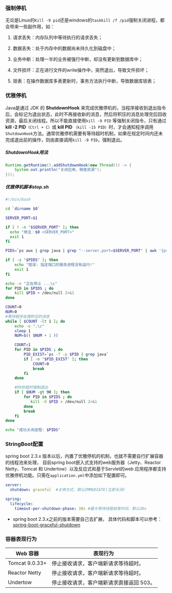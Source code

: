 ### 强制停机

无论是Linux的`Kill -9 pid`还是windows的`taskkill /f /pid`强制关闭进程，都会带来一些副作用，如：

1. 请求丢失：内存队列中等待执行的请求丢失；

2. 数据丢失：处于内存中的数据尚未持久化到磁盘中；

3. 业务中断：处理一半的业务被强行中断，却没有更新到数据库中；

4. 文件损坏：正在进行文件的write操作中，突然退出，导致文件损坏；

5. 锁表：在操作数据库多表更新时，事务方法执行中断，导致数据库锁表；

   

### 优雅停机
Java是通过 JDK 的 **ShutdownHook** 来完成优雅停机的，当程序接收到退出指令后，会标记为退出状态，此时不再接收新的消息，然后将积压的消息处理完后回收资源，最后关闭线程。所以不能直接使用`kill -9 PID` 等强制关闭指令，只有通过 **kill -2 PID**`（Ctrl + C）`或 **kill PID** `（kill -15 PID）`时，才会通知程序调用`ShutdownHook`方法。通常优雅停机需要有等待超时机制，如果在规定时间内还未完成退出前的操作，则由直接调用`kill -9 PID`，强制退出。



##### ShutdownHook用法

```java
Runtime.getRuntime().addShutdownHook(new Thread(() -> {
    System.out.println("关闭应用，释放资源");
}));
```



##### 优雅停机脚本stop.sh

```sh
#!/bin/bash

cd `dirname $0`

SERVER_PORT=$1

if [ ! -n "$SERVER_PORT" ]; then
  echo "用法：$0 <SERVER_PORT>"
  exit 1
fi

PIDS=`ps aux | grep java | grep "--server.port=$SERVER_PORT" | awk '{print $2}'`

if [ -z "$PIDS" ]; then
    echo "错误: 指定端口的服务进程没有运行!"
    exit 1
fi

echo -e "正在停止 ...\c"
for PID in $PIDS ; do
    kill $PID > /dev/null 2>&1
done

COUNT=0
NUM=0
#等待程序处理积压的消息
while [ $COUNT -lt 1 ]; do    
    echo -e ".\c"
    sleep 1
    NUM=$(( $NUM + 1 ))

    COUNT=1
    for PID in $PIDS ; do
        PID_EXIST=`ps -f -p $PID | grep java`
        if [ -n "$PID_EXIST" ]; then
            COUNT=0
            break
        fi
    done

    #90秒超时强制退出
    if [ $NUM -gt 90 ]; then
        for PID in $PIDS ; do
           kill -9 $PID > /dev/null 2>&1
        done
        break
    fi
done

echo "成功关闭进程: $PIDS"
```



### StringBoot配置

spring boot 2.3.x 版本以后，内置了优雅停机的机制，也就不需要自行扩展容器的线程池来处理， 目前spring boot嵌入式支持的web服务器（Jetty、Reactor Netty、Tomcat 和 Undertow）以及反应式和基于Servlet的web 应用程序都支持优雅停机功能。只需在`application.yml`中添加如下配置即可。

```yml
server:
  shutdown: graceful  #关停方式，默认IMMEDIATE(立即关闭)

spring:
  lifecycle:
    timeout-per-shutdown-phase: 30s #最大等待线程结束时间，默认30s
```

- spring boot 2.3.x之前的版本需要自己去扩展， 具体代码和脚本可以参考：[spring-boot-graceful-shutdown](https://github.com/jayknoxqu/spring-boot-graceful-shutdown)



### 容器表现行为

| Web 容器       | 表现行为                                 |
| -------------- | ---------------------------------------- |
| Tomcat 9.0.33+ | 停止接收请求，客户端新请求等待超时。     |
| Reactor Netty  | 停止接收请求，客户端新请求等待超时。     |
| Undertow       | 停止接收请求，客户端新请求直接返回 503。 |

